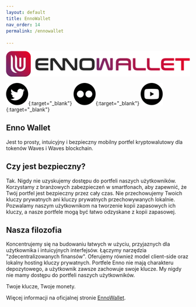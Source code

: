 ```yaml
---
layout: default
title: EnnoWallet
nav_order: 14
permalink: /ennowallet

---
```


![](/images/ennnowallet_logo.svg)

[![Twitter](/images/twitter.svg)](https://twitter.com/ennowallet){:target="_blank"}  [![Medium](/images/medium.svg)](https://blog.ennowallet.com){:target="_blank"}  [![YouTube](/images/youtube.svg)](https://www.youtube.com/c/EnnoWallet/featured){:target="_blank"}

## Enno Wallet

Jest to prosty, intuicyjny i bezpieczny mobilny portfel kryptowalutowy dla tokenów Waves i Waves blockchain.

## Czy jest bezpieczny?

Tak. Nigdy nie uzyskujemy dostępu do portfeli naszych użytkowników. Korzystamy z branżowych zabezpieczeń w smartfonach, aby zapewnić, że Twój portfel jest bezpieczny przez cały czas. Nie przechowujemy Twoich kluczy prywatnych ani kluczy prywatnych przechowywanych lokalnie.
Pozwalamy naszym użytkownikom na tworzenie kopii zapasowych ich kluczy, a nasze portfele mogą być łatwo odzyskane z kopii zapasowej.

## Nasza filozofia

Koncentrujemy się na budowaniu łatwych w użyciu, przyjaznych dla użytkownika i intuicyjnych interfejsów. Łączymy narzędzia "zdecentralizowanych finansów".
Oferujemy również model client-side oraz lokalny hosting kluczy prywatnych. Portfele Enno nie mają charakteru depozytowego, a użytkownik zawsze zachowuje swoje klucze.
My nigdy nie mamy dostępu do portfeli naszych użytkowników.

Twoje klucze, Twoje monety.

Więcej informacji na oficjalnej stronie [EnnoWallet](https://ennowallet.com).